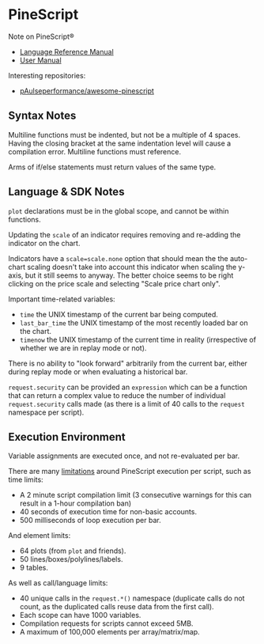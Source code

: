 # PineScript

Note on PineScript® 

- [Language Reference Manual](https://www.tradingview.com/pine-script-reference/v6/)
- [User Manual](https://www.tradingview.com/pine-script-docs/)

Interesting repositories:

- [pAulseperformance/awesome-pinescript](https://github.com/pAulseperformance/awesome-pinescript)

## Syntax Notes

Multiline functions must be indented, but not be a multiple of 4 spaces. Having the closing bracket at the same indentation level will cause a compilation error. Multiline functions must reference.

Arms of if/else statements must return values of the same type.

## Language & SDK Notes

`plot` declarations must be in the global scope, and cannot be within functions.

Updating the `scale` of an indicator requires removing and re-adding the indicator on the chart.

Indicators have a `scale=scale.none` option that should mean the the auto-chart scaling doesn't take into account this indicator when scaling the y-axis, but it still seems to anyway. The better choice seems to be right clicking on the price scale and selecting "Scale price chart only".

Important time-related variables:
- `time` the UNIX timestamp of the current bar being computed.
-  `last_bar_time` the UNIX timestamp of the most recently loaded bar on the chart.
- `timenow` the UNIX timestamp of the current time in reality (irrespective of whether we are in replay mode or not).

There is no ability to "look forward" arbitrarily from the current bar, either during replay mode or when evaluating a historical bar.

`request.security` can be provided an `expression` which can be a function that can return a complex value to reduce the number of individual `request.security` calls made (as there is a limit of 40 calls to the `request` namespace per script).

## Execution Environment

Variable assignments are executed once, and not re-evaluated per bar.

There are many [limitations](https://www.tradingview.com/pine-script-docs/writing/limitations) around PineScript execution per script, such as time limits:

- A 2 minute script compilation limit (3 consecutive warnings for this can result in a 1-hour compilation ban)
- 40 seconds of execution time for non-basic accounts.
- 500 milliseconds of loop execution per bar.

And element limits:

- 64 plots (from `plot` and friends).
- 50 lines/boxes/polylines/labels.
- 9 tables.

As well as call/language limits:

- 40 unique calls in the `request.*()` namespace (duplicate calls do not count, as the duplicated calls reuse data from the first call).
- Each scope can have 1000 variables.
- Compilation requests for scripts cannot exceed 5MB.
- A maximum of 100,000 elements per array/matrix/map.

